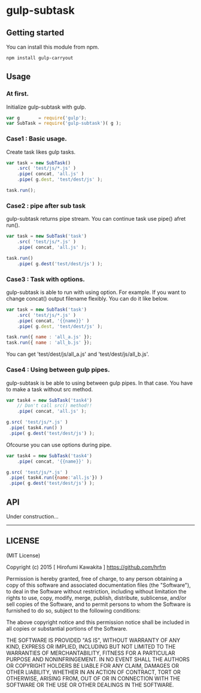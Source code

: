 gulp-subtask
============

## Getting started

You can install this module from npm.

```sh
npm install gulp-carryout
```

## Usage

### At first.

Initialize gulp-subtask with gulp.

```javascript
var g       = require('gulp');
var SubTask = require('gulp-subtask')( g );
```

### Case1 : Basic usage.

Create task likes gulp tasks.

```javascript
var task = new SubTask()
	.src( 'test/js/*.js' )
	.pipe( concat, 'all.js' )
	.pipe( g.dest, 'test/dest/js' );

task.run();
```

### Case2 : pipe after sub task

gulp-subtask returns pipe stream.
You can continue task use pipe() afret run().

```javascript
var task = new SubTask('task')
	.src( 'test/js/*.js' )
	.pipe( concat, 'all.js' );

task.run()
	.pipe( g.dest('test/dest/js') );
```

### Case3 : Task with options.

gulp-subtask is able to run with using option.
For example. If you want to change concat() output filename flexibly.
You can do it like below.

```javascript
var task = new SubTask('task')
	.src( 'test/js/*.js' )
	.pipe( concat, '{{name}}' )
	.pipe( g.dest, 'test/dest/js' );

task.run({ name : 'all_a.js' });
task.run({ name : 'all_b.js' });
```

You can get 'test/dest/js/all_a.js' and 'test/dest/js/all_b.js'.

### Case4 : Using between gulp pipes.

gulp-subtask is be able to using between gulp pipes.
In that case. You have to make a task without src method.

```javascript
var task4 = new SubTask('task4')
	// Don't call src() method!!
	.pipe( concat, 'all.js' );

g.src( 'test/js/*.js' )
 .pipe( task4.run() )
 .pipe( g.dest('test/dest/js') );
```

Ofcourse you can use options during pipe.

```javascript
var task4 = new SubTask('task4')
	.pipe( concat, '{{name}}' );

g.src( 'test/js/*.js' )
 .pipe( task4.run({name:'all.js'}) )
 .pipe( g.dest('test/dest/js') );
```

## API

Under construction...

---

LICENSE
-------

(MIT License)

Copyright (c) 2015 [ Hirofumi Kawakita ] https://github.com/hrfm

Permission is hereby granted, free of charge, to any person obtaining
a copy of this software and associated documentation files (the
"Software"), to deal in the Software without restriction, including
without limitation the rights to use, copy, modify, merge, publish,
distribute, sublicense, and/or sell copies of the Software, and to
permit persons to whom the Software is furnished to do so, subject to
the following conditions:

The above copyright notice and this permission notice shall be
included in all copies or substantial portions of the Software.

THE SOFTWARE IS PROVIDED "AS IS", WITHOUT WARRANTY OF ANY KIND,
EXPRESS OR IMPLIED, INCLUDING BUT NOT LIMITED TO THE WARRANTIES OF
MERCHANTABILITY, FITNESS FOR A PARTICULAR PURPOSE AND
NONINFRINGEMENT. IN NO EVENT SHALL THE AUTHORS OR COPYRIGHT HOLDERS BE
LIABLE FOR ANY CLAIM, DAMAGES OR OTHER LIABILITY, WHETHER IN AN ACTION
OF CONTRACT, TORT OR OTHERWISE, ARISING FROM, OUT OF OR IN CONNECTION
WITH THE SOFTWARE OR THE USE OR OTHER DEALINGS IN THE SOFTWARE.
